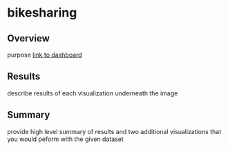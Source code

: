 # bikesharing
## Overview
purpose
[link to dashboard](https://public.tableau.com/profile/laura.godleski#!/vizhome/bikesharing_challenge_16199922432860/NYCCitibikes)

## Results
describe results of each visualization underneath the image

## Summary
provide high level summary of results and two additional visualizations that you would peform with the given dataset
